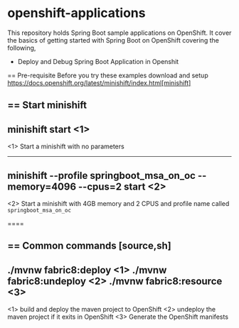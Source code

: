 # openshift-applications

This repository holds Spring Boot sample applications on OpenShift. It cover the basics of getting started with Spring Boot on OpenShift covering the following,

* Deploy and Debug Spring Boot Application in Openshit

== Pre-requisite
Before you try these examples download and setup https://docs.openshift.org/latest/minishift/index.html[minishift]

== Start minishift
----
minishift start <1>
----
<1> Start a minishift with no parameters

----
minishift --profile springboot_msa_on_oc --memory=4096 --cpus=2 start <2>
----
<2> Start a minishift with 4GB memory and 2 CPUS and profile name called `springboot_msa_on_oc`

====

== Common commands
[source,sh]
----
 ./mvnw fabric8:deploy <1>
 ./mvnw fabric8:undeploy <2>
 ./mvnw fabric8:resource <3>
---- 

<1> build and deploy the maven project to OpenShift
<2> undeploy the maven project if it exits in OpenShift
<3> Generate the OpenShift manifests

